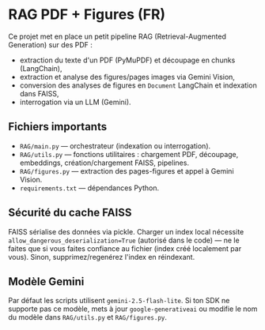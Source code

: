  # RAG PDF + Figures (FR)

Ce projet met en place un petit pipeline RAG (Retrieval-Augmented Generation) sur des PDF :

- extraction du texte d'un PDF (PyMuPDF) et découpage en chunks (LangChain),
- extraction et analyse des figures/pages images via Gemini Vision,
- conversion des analyses de figures en `Document` LangChain et indexation dans FAISS,
- interrogation via un LLM (Gemini).

## Fichiers importants
- `RAG/main.py` — orchestrateur (indexation ou interrogation).
- `RAG/utils.py` — fonctions utilitaires : chargement PDF, découpage, embeddings, création/chargement FAISS, pipelines.
- `RAG/figures.py` — extraction des pages-figures et appel à Gemini Vision.
- `requirements.txt` — dépendances Python.

## Sécurité du cache FAISS
FAISS sérialise des données via pickle. Charger un index local nécessite `allow_dangerous_deserialization=True` (autorisé dans le code) — ne le faites que si vous faites confiance au fichier (index créé localement par vous). Sinon, supprimez/regenérez l'index en réindexant.

## Modèle Gemini
Par défaut les scripts utilisent `gemini-2.5-flash-lite`. Si ton SDK ne supporte pas ce modèle, mets à jour `google-generativeai` ou modifie le nom du modèle dans `RAG/utils.py` et `RAG/figures.py`.


